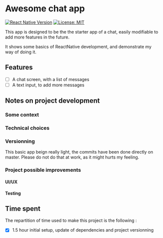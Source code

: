 # Awesome chat app

[![React Native Version](https://img.shields.io/badge/react--native-0.69.X-green)]()
[![License: MIT](https://img.shields.io/badge/License-MIT-yellow.svg)](https://opensource.org/licenses/MIT)

This app is designed to be the the starter app of a chat, easily modifiable to add more features in the future.  

It shows some basics of ReactNative development, and demonstrate my way of doing it.

## Features
 - [ ] A chat screen, with a list of messages
 - [ ] A text input, to add more messages
 
## Notes on project development  
### Some context  

### Technical choices  

### Versionning
This basic app beign really light, the commits have been done directly on master. Please do not do that at work, as it might hurts my feeling.

### Project possible improvements  
#### UI/UX  
#### Testing

## Time spent
The repartition of time used to make this project is the following : 
- [x] 1.5 hour initial setup, update of dependencies and project versionning
